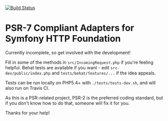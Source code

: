 [![Build Status](https://travis-ci.org/Sam-Burns/psr7-symfony-httpfoundation.svg?branch=master)](https://travis-ci.org/Sam-Burns/psr7-symfony-httpfoundation)

PSR-7 Compliant Adapters for Symfony HTTP Foundation
====================================================

Currently incomplete, so get involved with the development!

Fill in some of the methods in ```src/IncomingRequest.php``` if you're feeling helpful.  Behat tests are available if
you want - edit ```src-dev/public/index.php``` and ```tests/behat/features/...``` if the idea appeals.

Tests can be run locally on PHP5.4+ with ```./tests/tests-dev.sh```, and will also run on Travis CI.

As this is a PSR-related project, PSR-2 is the preferred coding standard, but if you don't know how to do that, someone
will fix it for you.

Thanks for your help!

